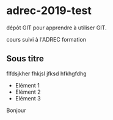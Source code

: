 # adrec-2019-test

dépôt GIT pour apprendre à utiliser GIT.

cours suivi à l'ADREC formation

## Sous titre

flfdsjkher fhkjsl jfksd hfkhgfdhg

- Elément 1
- Elément 2
- Elément 3

Bonjour